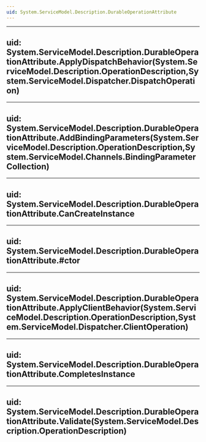 ```yaml
---
uid: System.ServiceModel.Description.DurableOperationAttribute
---
```


---
uid: System.ServiceModel.Description.DurableOperationAttribute.ApplyDispatchBehavior(System.ServiceModel.Description.OperationDescription,System.ServiceModel.Dispatcher.DispatchOperation)
---

---
uid: System.ServiceModel.Description.DurableOperationAttribute.AddBindingParameters(System.ServiceModel.Description.OperationDescription,System.ServiceModel.Channels.BindingParameterCollection)
---

---
uid: System.ServiceModel.Description.DurableOperationAttribute.CanCreateInstance
---

---
uid: System.ServiceModel.Description.DurableOperationAttribute.#ctor
---

---
uid: System.ServiceModel.Description.DurableOperationAttribute.ApplyClientBehavior(System.ServiceModel.Description.OperationDescription,System.ServiceModel.Dispatcher.ClientOperation)
---

---
uid: System.ServiceModel.Description.DurableOperationAttribute.CompletesInstance
---

---
uid: System.ServiceModel.Description.DurableOperationAttribute.Validate(System.ServiceModel.Description.OperationDescription)
---
